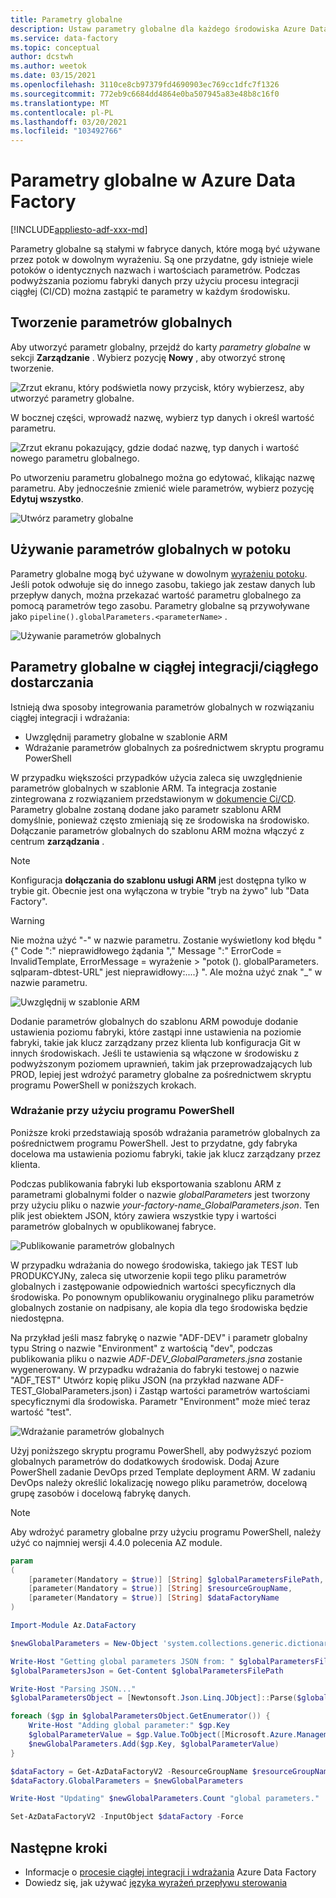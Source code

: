 ```yaml
---
title: Parametry globalne
description: Ustaw parametry globalne dla każdego środowiska Azure Data Factory
ms.service: data-factory
ms.topic: conceptual
author: dcstwh
ms.author: weetok
ms.date: 03/15/2021
ms.openlocfilehash: 3110ce8cb97379fd4690903ec769cc1dfc7f1326
ms.sourcegitcommit: 772eb9c6684dd4864e0ba507945a83e48b8c16f0
ms.translationtype: MT
ms.contentlocale: pl-PL
ms.lasthandoff: 03/20/2021
ms.locfileid: "103492766"
---
```

# <a name="global-parameters-in-azure-data-factory"></a>Parametry globalne w Azure Data Factory

[!INCLUDE[appliesto-adf-xxx-md](includes/appliesto-adf-xxx-md.md)]

Parametry globalne są stałymi w fabryce danych, które mogą być używane przez potok w dowolnym wyrażeniu. Są one przydatne, gdy istnieje wiele potoków o identycznych nazwach i wartościach parametrów. Podczas podwyższania poziomu fabryki danych przy użyciu procesu integracji ciągłej (CI/CD) można zastąpić te parametry w każdym środowisku. 

## <a name="creating-global-parameters"></a>Tworzenie parametrów globalnych

Aby utworzyć parametr globalny, przejdź do karty *parametry globalne* w sekcji **Zarządzanie** . Wybierz pozycję **Nowy** , aby otworzyć stronę tworzenie.

![Zrzut ekranu, który podświetla nowy przycisk, który wybierzesz, aby utworzyć parametry globalne.](media/author-global-parameters/create-global-parameter-1.png)

W bocznej części, wprowadź nazwę, wybierz typ danych i określ wartość parametru.

![Zrzut ekranu pokazujący, gdzie dodać nazwę, typ danych i wartość nowego parametru globalnego.](media/author-global-parameters/create-global-parameter-2.png)

Po utworzeniu parametru globalnego można go edytować, klikając nazwę parametru. Aby jednocześnie zmienić wiele parametrów, wybierz pozycję **Edytuj wszystko**.

![Utwórz parametry globalne](media/author-global-parameters/create-global-parameter-3.png)

## <a name="using-global-parameters-in-a-pipeline"></a>Używanie parametrów globalnych w potoku

Parametry globalne mogą być używane w dowolnym [wyrażeniu potoku](control-flow-expression-language-functions.md). Jeśli potok odwołuje się do innego zasobu, takiego jak zestaw danych lub przepływ danych, można przekazać wartość parametru globalnego za pomocą parametrów tego zasobu. Parametry globalne są przywoływane jako `pipeline().globalParameters.<parameterName>` .

![Używanie parametrów globalnych](media/author-global-parameters/expression-global-parameters.png)

## <a name="global-parameters-in-cicd"></a><a name="cicd"></a> Parametry globalne w ciągłej integracji/ciągłego dostarczania

Istnieją dwa sposoby integrowania parametrów globalnych w rozwiązaniu ciągłej integracji i wdrażania:

* Uwzględnij parametry globalne w szablonie ARM
* Wdrażanie parametrów globalnych za pośrednictwem skryptu programu PowerShell

W przypadku większości przypadków użycia zaleca się uwzględnienie parametrów globalnych w szablonie ARM. Ta integracja zostanie zintegrowana z rozwiązaniem przedstawionym w [dokumencie Ci/CD](continuous-integration-deployment.md). Parametry globalne zostaną dodane jako parametr szablonu ARM domyślnie, ponieważ często zmieniają się ze środowiska na środowisko. Dołączanie parametrów globalnych do szablonu ARM można włączyć z centrum **zarządzania** .

> [!NOTE]
> Konfiguracja **dołączania do szablonu usługi ARM** jest dostępna tylko w trybie git. Obecnie jest ona wyłączona w trybie "tryb na żywo" lub "Data Factory". 

> [!WARNING]
>Nie można użyć "-" w nazwie parametru. Zostanie wyświetlony kod błędu "{" Code ":" nieprawidłowego żądania "," Message ":" ErrorCode = InvalidTemplate, ErrorMessage = wyrażenie > "potok (). globalParameters. sqlparam-dbtest-URL" jest nieprawidłowy:....} ". Ale można użyć znak "_" w nazwie parametru.

![Uwzględnij w szablonie ARM](media/author-global-parameters/include-arm-template.png)

Dodanie parametrów globalnych do szablonu ARM powoduje dodanie ustawienia poziomu fabryki, które zastąpi inne ustawienia na poziomie fabryki, takie jak klucz zarządzany przez klienta lub konfiguracja Git w innych środowiskach. Jeśli te ustawienia są włączone w środowisku z podwyższonym poziomem uprawnień, takim jak przeprowadzających lub PROD, lepiej jest wdrożyć parametry globalne za pośrednictwem skryptu programu PowerShell w poniższych krokach.

### <a name="deploying-using-powershell"></a>Wdrażanie przy użyciu programu PowerShell

Poniższe kroki przedstawiają sposób wdrażania parametrów globalnych za pośrednictwem programu PowerShell. Jest to przydatne, gdy fabryka docelowa ma ustawienia poziomu fabryki, takie jak klucz zarządzany przez klienta.

Podczas publikowania fabryki lub eksportowania szablonu ARM z parametrami globalnymi folder o nazwie *globalParameters* jest tworzony przy użyciu pliku o nazwie *your-factory-name_GlobalParameters.json*. Ten plik jest obiektem JSON, który zawiera wszystkie typy i wartości parametrów globalnych w opublikowanej fabryce.

![Publikowanie parametrów globalnych](media/author-global-parameters/global-parameters-adf-publish.png)

W przypadku wdrażania do nowego środowiska, takiego jak TEST lub PRODUKCYJNy, zaleca się utworzenie kopii tego pliku parametrów globalnych i zastępowanie odpowiednich wartości specyficznych dla środowiska. Po ponownym opublikowaniu oryginalnego pliku parametrów globalnych zostanie on nadpisany, ale kopia dla tego środowiska będzie niedostępna.

Na przykład jeśli masz fabrykę o nazwie "ADF-DEV" i parametr globalny typu String o nazwie "Environment" z wartością "dev", podczas publikowania pliku o nazwie *ADF-DEV_GlobalParameters.jsna* zostanie wygenerowany. W przypadku wdrażania do fabryki testowej o nazwie "ADF_TEST" Utwórz kopię pliku JSON (na przykład nazwane ADF-TEST_GlobalParameters.json) i Zastąp wartości parametrów wartościami specyficznymi dla środowiska. Parametr "Environment" może mieć teraz wartość "test". 

![Wdrażanie parametrów globalnych](media/author-global-parameters/powershell-task.png)

Użyj poniższego skryptu programu PowerShell, aby podwyższyć poziom globalnych parametrów do dodatkowych środowisk. Dodaj Azure PowerShell zadanie DevOps przed Template deployment ARM. W zadaniu DevOps należy określić lokalizację nowego pliku parametrów, docelową grupę zasobów i docelową fabrykę danych.

> [!NOTE]
> Aby wdrożyć parametry globalne przy użyciu programu PowerShell, należy użyć co najmniej wersji 4.4.0 polecenia AZ module.

```powershell
param
(
    [parameter(Mandatory = $true)] [String] $globalParametersFilePath,
    [parameter(Mandatory = $true)] [String] $resourceGroupName,
    [parameter(Mandatory = $true)] [String] $dataFactoryName
)

Import-Module Az.DataFactory

$newGlobalParameters = New-Object 'system.collections.generic.dictionary[string,Microsoft.Azure.Management.DataFactory.Models.GlobalParameterSpecification]'

Write-Host "Getting global parameters JSON from: " $globalParametersFilePath
$globalParametersJson = Get-Content $globalParametersFilePath

Write-Host "Parsing JSON..."
$globalParametersObject = [Newtonsoft.Json.Linq.JObject]::Parse($globalParametersJson)

foreach ($gp in $globalParametersObject.GetEnumerator()) {
    Write-Host "Adding global parameter:" $gp.Key
    $globalParameterValue = $gp.Value.ToObject([Microsoft.Azure.Management.DataFactory.Models.GlobalParameterSpecification])
    $newGlobalParameters.Add($gp.Key, $globalParameterValue)
}

$dataFactory = Get-AzDataFactoryV2 -ResourceGroupName $resourceGroupName -Name $dataFactoryName
$dataFactory.GlobalParameters = $newGlobalParameters

Write-Host "Updating" $newGlobalParameters.Count "global parameters."

Set-AzDataFactoryV2 -InputObject $dataFactory -Force
```

## <a name="next-steps"></a>Następne kroki

* Informacje o [procesie ciągłej integracji i wdrażania](continuous-integration-deployment.md) Azure Data Factory
* Dowiedz się, jak używać [języka wyrażeń przepływu sterowania](control-flow-expression-language-functions.md)
